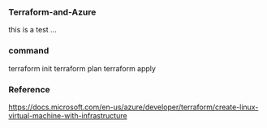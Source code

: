 ### Terraform-and-Azure

this is a test ...

### command

terraform init
terraform plan
terraform apply


### Reference 

https://docs.microsoft.com/en-us/azure/developer/terraform/create-linux-virtual-machine-with-infrastructure


